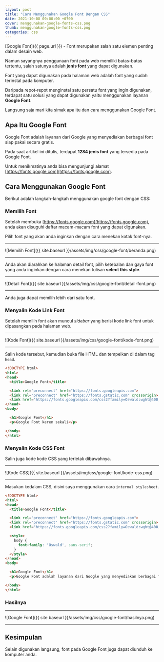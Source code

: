 ```yaml
---
layout: post
title: "Cara Menggunakan Google Font Dengan CSS"
date: 2021-10-08 09:00:00 +0700
cover: menggunakan-google-fonts-css.png
thumb: menggunakan-google-fonts-css.png
categories: css
---
```


[Google Font]({{ page.url }}) - Font merupakan salah satu elemen penting dalam desain web.

Namun sayangnya penggunaan font pada web memiliki batas-batas tertentu, salah satunya adalah __jenis font__ yang dapat digunakan.

Font yang dapat digunakan pada halaman web adalah font yang sudah terinstal pada komputer.

Daripada repot-repot menginstal satu persatu font yang ingin digunakan, terdapat satu solusi yang dapat digunakan yaitu menggunakan layanan __Google Font__.

Langsung saja mari kita simak apa itu dan cara menggunakan Google Font.

## Apa Itu Google Font

Google Font adalah layanan dari Google yang menyediakan berbagai font siap pakai secara gratis.

Pada saat artikel ini ditulis, terdapat __1284 jenis font__ yang tersedia pada Google Font.

Untuk menikmatinya anda bisa mengunjungi alamat [https://fonts.google.com](https://fonts.google.com).

## Cara Menggunakan Google Font

Berikut adalah langkah-langkah menggunakan google font dengan CSS:

### Memilih Font

Setelah membuka [https://fonts.google.com](https://fonts.google.com), anda akan disuguhi daftar macam-macam font yang dapat digunakan.

Pilih font yang akan anda inginkan dengan cara menekan kotak font-nya.

***

![Memilih Font]({{ site.baseurl }}/assets/img/css/google-font/beranda.png)

***

Anda akan diarahkan ke halaman detail font, pilih ketebalan dan gaya font yang anda inginkan dengan cara menekan tulisan **select this style**.

***

![Detail Font]({{ site.baseurl }}/assets/img/css/google-font/detail-font.png)

***

Anda juga dapat memilih lebih dari satu font.

### Menyalin Kode Link Font

Setelah memilih font akan muncul _sidebar_ yang berisi kode link font untuk dipasangkan pada halaman web.

***

![Kode Font]({{ site.baseurl }}/assets/img/css/google-font/kode-font.png)

***

Salin kode tersebut, kemudian buka file HTML dan tempelkan di dalam tag `head`.

```html
<!DOCTYPE html>
<html>
<head>
  <title>Google Font</title>

  <link rel="preconnect" href="https://fonts.googleapis.com">
  <link rel="preconnect" href="https://fonts.gstatic.com" crossorigin>
  <link href="https://fonts.googleapis.com/css2?family=Oswald:wght@400;700&display=swap" rel="stylesheet"> 
</head>
<body>

  <h1>Google Font</h1>
  <p>Google Font keren sekali</p>

</body>
</html>
```

### Menyalin Kode CSS Font

Salin juga kode kode CSS yang terletak dibawahnya.

***

![Kode CSS]({{ site.baseurl }}/assets/img/css/google-font/kode-css.png)

***

Masukan kedalam CSS, disini saya menggunakan cara `internal stylesheet`.

```html
<!DOCTYPE html>
<html>
<head>
  <title>Google Font</title>

  <link rel="preconnect" href="https://fonts.googleapis.com">
  <link rel="preconnect" href="https://fonts.gstatic.com" crossorigin>
  <link href="https://fonts.googleapis.com/css2?family=Oswald:wght@400;700&display=swap" rel="stylesheet"> 

  <style>
    body {
      font-family: 'Oswald', sans-serif;
    }
  </style>
</head>
<body>

  <h1>Google Font</h1>
  <p>Google Font adalah layanan dari Google yang menyediakan berbagai font siap pakai secara gratis.</p>

</body>
</html>
```

### Hasilnya

***

![Google Font]({{ site.baseurl }}/assets/img/css/google-font/hasilnya.png)

***

## Kesimpulan

Selain digunakan langsung, font pada Google Font juga dapat diunduh ke komputer anda.